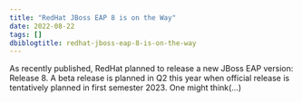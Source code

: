 ```yaml
---
title: "RedHat JBoss EAP 8 is on the Way"
date: 2022-08-22
tags: []
dbiblogtitle: redhat-jboss-eap-8-is-on-the-way
---
```

As recently published, RedHat planned to release a new JBoss EAP version: Release 8. A beta release is planned in Q2 this year when official release is tentatively planned in first semester 2023. One might think(…)